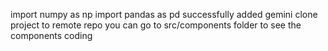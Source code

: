 import numpy as np
import pandas as pd
successfully added gemini clone project to remote repo you can go to src/components folder to see the components coding 
